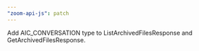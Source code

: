 ```yaml
---
"zoom-api-js": patch
---
```


Add AIC_CONVERSATION type to ListArchivedFilesResponse and GetArchivedFilesResponse.